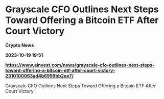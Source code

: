 # Grayscale CFO Outlines Next Steps Toward Offering a Bitcoin ETF After Court Victory
**Crypto News**

**2023-10-19 19:51**

**https://www.ainvest.com/news/grayscale-cfo-outlines-next-steps-toward-offering-a-bitcoin-etf-after-court-victory-2310100063ad4b6559bb2ee7/**

Grayscale CFO Outlines Next Steps Toward Offering a Bitcoin ETF After Court Victory